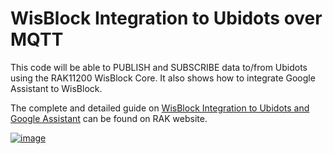 # WisBlock Integration to Ubidots over MQTT

This code will be able to PUBLISH and SUBSCRIBE data to/from Ubidots using the RAK11200 WisBlock Core. It also shows how to integrate Google Assistant to WisBlock.

The complete and detailed guide on [WisBlock Integration to Ubidots and Google Assistant](https://news.rakwireless.com/wisblock-integration-to-ubidots-over-mqtt-and-voice-command-using-google-assistant/) can be found on RAK website.

[![image](https://user-images.githubusercontent.com/72064743/146431118-0f1d459f-455d-457e-b15b-2f380435c459.png)](https://news.rakwireless.com/wisblock-integration-to-ubidots-over-mqtt-and-voice-command-using-google-assistant/)



